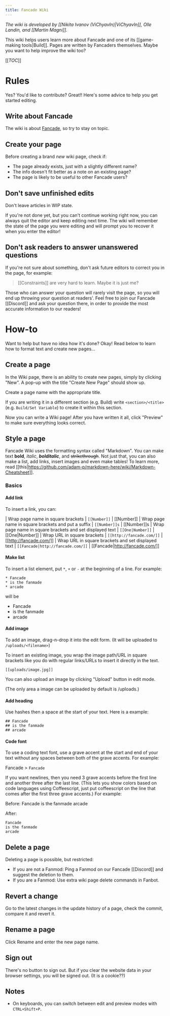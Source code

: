 ```yaml
---
title: Fancade Wiki
---
```


*The wiki is developed by [[Nikita Ivanov (ViChyavIn)|ViChyavIn]], Olle Landin, and [[Martin Magni]].*

This wiki helps users learn more about Fancade and one of its [[game-making tools|Build]]. Pages are written by Fancaders themselves. Maybe you want to help improve the wiki too?

[[_TOC_]]

# Rules

Yes? You'd like to contribute? Great!! Here's some advice to help you get started editing.

## Write about Fancade

The wiki is about [Fancade](https://fancade.com), so try to stay on topic.

## Create your page

Before creating a brand *new* wiki page, check if:

* The page already exists, just with a slightly different name?
* The info doesn't fit better as a note on an existing page?
* The page is likely to be useful to other Fancade users?

## Don't save unfinished edits

Don't leave articles in WIP state.

If you're not done yet, but you can't continue working right now, you can always quit the editor and keep editing next time. The wiki will remember the state of the page you were editing and will prompt you to recover it when you enter the editor!

## Don't ask readers to answer unanswered questions

If you're not sure about something, don't ask future editors to correct you in the page, for example:

<blockquote>
[[Constraints]] are very hard to learn. Maybe it is just me?
</blockquote>

Those who can answer your question will rarely visit the page, so you will end up throwing your question at readers'. Feel free to join our Fancade [[Discord]] and ask your question there, in order to provide the most accurate information to our readers!

# How-to

Want to help but have no idea how it's done? Okay! Read below to learn how to format text and create new pages...

## Create a page

In the Wiki page, there is an ability to create new pages, simply by clicking "New". A pop-up with the title "Create New Page" should show up.

Create a page name with the appropriate title.

If you are writing it in a different section (e.g. Build) write `<section>/<title>` (e.g. `Build/Set Variable`) to create it within this section.

Now you can write a Wiki page! After you have written it all, click "Preview" to make sure everything looks correct.

## Style a page

Fancade Wiki uses the formatting syntax called "Markdown". You can make text **bold**, *italic*, ***bolditalic***, and ~~strikethrough~~. Not just that, you can also make a list, add links, insert images and even make tables! To learn more, read [[this|https://github.com/adam-p/markdown-here/wiki/Markdown-Cheatsheet]].

### Basics

#### Add link

To insert a link, you can:

| Wrap page name in square brackets | `[[Number]]` | [[Number]]
| Wrap page name in square brackets and put a suffix | `[[Number]]s` | [[Number]]s
| Wrap page name in square brackets and set displayed text | `[[One|Number]]` | [[One|Number]]
| Wrap URL in square brackets | `[[http://fancade.com/]]` | [[http://fancade.com/]]
| Wrap URL in square brackets and set displayed text | `[[Fancade|http://fancade.com/]]` | [[Fancade|http://fancade.com/]]

#### Make list

To insert a list element, put `*`, `+` or `-` at the beginning of a line. For example:

```
* Fancade
* is the fanmade
* arcade
```
will be

* Fancade
* is the fanmade
* arcade

#### Add image

To add an image, drag-n-drop it into the edit form. (It will be uploaded to `/uploads/<filename>`)

To insert an existing image, you wrap the image path/URL in square brackets like you do with regular links/URLs to insert it directly in the text.

`[[uploads/image.jpg]]`

You can also upload an image by clicking "Upload" button in edit mode.

(The only area a image can be uploaded by default is /uploads.)

#### Add heading

Use hashes then a space at the start of your text. Here is a example:

```
## Fancade
## is the fanmade
## arcade
```

#### Code font

To use a coding text font, use a grave accent at the start and end of your text without any spaces between both of the grave accents. For example:

Fancade > `Fancade`

If you want newlines, then you need 3 grave accents before the first line and another three after the last line. (This lets you show colors based on code languages using Coffeescript, just put coffeescript on the line that comes after the first three grave accents.) For example:

Before:
Fancade
is the fanmade
arcade

After:
```
Fancade
is the fanmade
arcade
```

## Delete a page

Deleting a page is possible, but restricted:

* If you are not a Fanmod: Ping a Fanmod on our Fancade [[Discord]] and suggest the deletion to them.
* If you are a Fanmod: Use extra wiki page delete commands in Fanbot.

## Revert a change

Go to the latest changes in the update history of a page, check the commit, compare it and revert it.

## Rename a page

Click Rename and enter the new page name.

## Sign out

There's no button to sign out. But if you clear the website data in your browser settings, you will be signed out. (It is a cookie??)

## Notes

* On keyboards, you can switch between edit and preview modes with `CTRL+Shift+P`.
